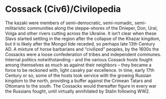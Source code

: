 # Cossack (Civ6)/Civilopedia

The kazaki were members of semi-democratic, semi-nomadic, semi-militaristic communities along the steppe-shores of the Dnieper, Don, Ural, Volga and other rivers cutting across the Ukraine. It isn’t clear when these Slavs started settling in the region after the collapse of the Khazar kingdom, but it is likely after the Mongol tide receded, so perhaps late 13th Century AD. A mixture of horse barbarians and “civilized” peoples, by the 1600s the Cossacks were a loose confederation of tribes and independent communes. Internal politics notwithstanding – and the various Cossack hosts fought among themselves as much as against their neighbors – they became a force to be reckoned with, light cavalry par excellence. In time, early 17th Century or so, some of the hosts took service with the growing Russian kingdom to the north, providing a buffer against the Crimean Tatars and Ottomans to the south. The Cossacks would thereafter figure in every war the Russians fought, until virtually annihilated by Stalin following WW2.